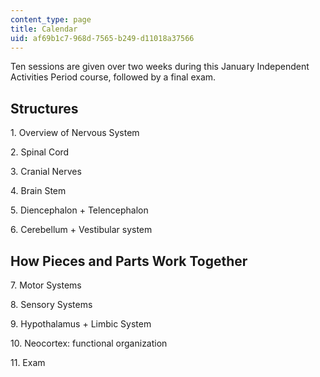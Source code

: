 ```yaml
---
content_type: page
title: Calendar
uid: af69b1c7-968d-7565-b249-d11018a37566
---
```


Ten sessions are given over two weeks during this January Independent Activities Period course, followed by a final exam.

Structures
----------

1\. Overview of Nervous System

2\. Spinal Cord

3\. Cranial Nerves

4\. Brain Stem

5\. Diencephalon + Telencephalon

6\. Cerebellum + Vestibular system

How Pieces and Parts Work Together
----------------------------------

7\. Motor Systems

8\. Sensory Systems

9\. Hypothalamus + Limbic System

10\. Neocortex: functional organization

11\. Exam